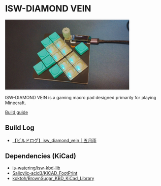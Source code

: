 # ISW-DIAMOND VEIN
<img src="img/mounting-example.jpg" width="80%">

ISW-DIAMOND VEIN is a gaming macro pad designed primarily for playing Minecraft.

[Build guide](doc/buildguide.md)


## Build Log
* [【ビルドログ】isw_diamond_vein｜五月雨](https://note.com/sam1dare/n/nfea799ef7a6a)


## Dependencies (KiCad)
* [is-watering/isw-kbd-lib](https://github.com/is-watering/isw-kbd-lib)
* [Salicylic-acid3/KiCAD_FootPrint](https://github.com/Salicylic-acid3/KiCAD_FootPrint)
* [koktoh/BrownSugar_KBD_KiCad_Library](https://github.com/koktoh/BrownSugar_KBD_KiCad_Library)
